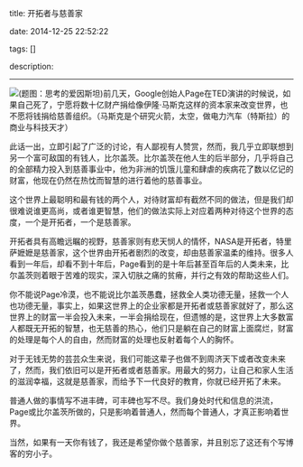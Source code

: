 title: 开拓者与慈善家

date: 2014-12-25 22:52:22

tags: []

description: 

---
![](http://susefood.u.qiniudn.com/kaituozhe.jpg)(题图：思考的爱因斯坦)前几天，Google创始人Page在TED演讲的时候说，如果自己死了，宁愿将数十亿财产捐给像伊隆·马斯克这样的资本家来改变世界，也不愿将钱捐给慈善组织。（马斯克是个研究火箭，太空，做电力汽车（特斯拉）的商业与科技天才）

此话一出，立即引起了广泛的讨论，有人鄙视有人赞赏，然而，我几乎立即联想到另一个富可敌国的有钱人，比尔盖茨。比尔盖茨在他人生的后半部分，几乎将自己的全部精力投入到慈善事业中，他为非洲的饥饿儿童和肆虐的疾病花了数以亿记的财富，他现在仍然在热忱而智慧的进行着他的慈善事业。

这个世界上最聪明和最有钱的两个人，对待财富却有截然不同的做法，但是我们却很难说谁更高尚，或者谁更智慧，他们的做法实际上对应着两种对待这个世界的态度，一个是开拓者，一个是慈善家。

开拓者具有高瞻远瞩的视野，慈善家则有悲天悯人的情怀，NASA是开拓者，特里萨嬷嬷是慈善家，这个世界由开拓者剧烈的改变，却由慈善家温柔的维持。很多人看到一年后，却看不到十年后，Page看到的是十年后甚至百年后的人类未来，比尔盖茨则着眼于苦难的现实，深入切肤之痛的贫瘠，并行之有效的帮助这些人们。

你不能说Page冷漠，也不能说比尔盖茨愚蠢，拯救全人类功德无量，拯救一个人也功德无量，事实上，如果这世界上的企业家都是开拓者或慈善家就好了，那么这世界上的财富一半会投入未来，一半会捐给现在，但遗憾的是，这世界上大多数富人都既无开拓的智慧，也无慈善的热心，他们只是躺在自己的财富上面腐烂，财富的处理是每个人的自由，然而财富的处理也反射着每个人的胸怀。

对于无钱无势的芸芸众生来说，我们可能这辈子也做不到周济天下或者改变未来了，然而，我们依旧可以是开拓者或者慈善家。用最大的努力，让自己和家人生活的滋润幸福，这就是慈善家，而给予下一代良好的教育，你就已经开拓了未来。

普通人做的事情写不进丰碑，可丰碑也写不尽。我们身处时代和信息的洪流，Page或比尔盖茨所做的，只是影响着普通人，然而每个普通人，才真正影响着世界。

当然，如果有一天你有钱了，我还是希望你做个慈善家，并且别忘了这还有个写博客的穷小子。
